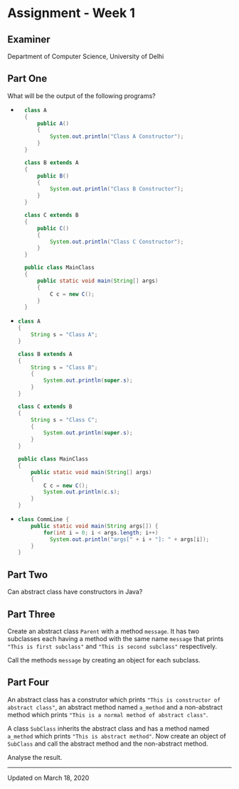 # Assignment - Week 1

## Examiner
Department of Computer Science, University of Delhi

## Part One
What will be the output of the following programs?

- ```java
    class A
    {
        public A()
        {
            System.out.println("Class A Constructor");
        }
    }

    class B extends A
    {
        public B()
        {
            System.out.println("Class B Constructor");
        }
    }

    class C extends B
    {
        public C()
        {
            System.out.println("Class C Constructor");
        }
    }

    public class MainClass
    {
        public static void main(String[] args)
        {
            C c = new C();
        }
    }
    ```
-   ```java
    class A
    {
        String s = "Class A";
    }

    class B extends A
    {
        String s = "Class B";
        {
            System.out.println(super.s);
        }
    }

    class C extends B
    {
        String s = "Class C";
        {
            System.out.println(super.s);
        }
    }

    public class MainClass
    {
        public static void main(String[] args)
        {
            C c = new C();
            System.out.println(c.s);
        }
    }
    ```
-   ```java
    class CommLine {
        public static void main(String args[]) {
            for(int i = 0; i < args.length; i++)
              System.out.println("args[" + i + "]: " + args[i]);
        }
    }
    ```
    
## Part Two
Can abstract class have constructors in Java?

## Part Three
Create an abstract class `Parent` with a method `message`. It has two subclasses each having a method with the same name `message` that prints `"This is first subclass"` and `"This is second subclass"` respectively. 

Call the methods `message` by creating an object for each subclass.

## Part Four
An abstract class has a construtor which prints `"This is constructor of abstract class"`, an abstract
method named `a_method` and a non-abstract method which prints `"This is a normal method of abstract class"`.

A class `SubClass` inherits the abstract class and has a method named `a_method` which
prints `"This is abstract method"`. Now create an object of `SubClass` and call the abstract method and the
non-abstract method. 

Analyse the result.

---

Updated on March 18, 2020